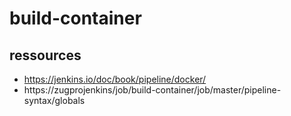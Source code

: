 # build-container

## ressources

- https://jenkins.io/doc/book/pipeline/docker/
- https://zugprojenkins/job/build-container/job/master/pipeline-syntax/globals

